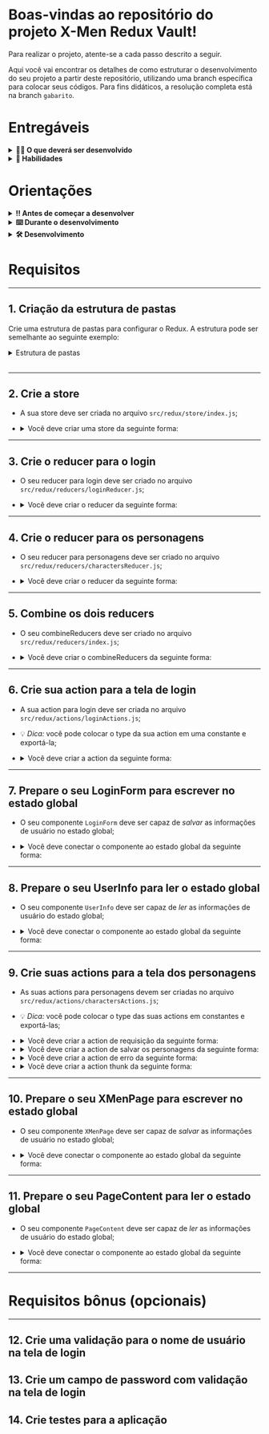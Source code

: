 # Boas-vindas ao repositório do projeto X-Men Redux Vault!

Para realizar o projeto, atente-se a cada passo descrito a seguir.

Aqui você vai encontrar os detalhes de como estruturar o desenvolvimento do seu projeto a partir deste repositório, utilizando uma branch específica para colocar seus códigos. Para fins didáticos, a resolução completa está na branch `gabarito`.

# Entregáveis

<details>
  <summary><strong>👨‍💻 O que deverá ser desenvolvido</strong></summary><br />

  Neste projeto você vai revisar a configuração do Redux a partir de uma aplicação que loga uma pessoa usuária e exibe uma lista de personagens. Ao utilizar essa aplicação um usuário deverá ser capaz de:

  - Fazer login na aplicação;
  - Visualizar uma lista de personagens;
  - Realizar uma busca pelo nome ou alias dos personagens;
</details>

<details>
  <summary><strong>📝 Habilidades</strong></summary><br />

Neste projeto, verificamos se você é capaz de:

- Criar um _store_ Redux em aplicações React

- Criar _reducers_ no Redux em aplicações React

- Criar _actions_ no Redux em aplicações React

- Criar _dispatchers_ no Redux em aplicações React

- Conectar Redux aos componentes React

- Criar _actions_ assíncronas na sua aplicação React que faz uso de Redux.
</details>

# Orientações

<details>
  <summary><strong>‼️ Antes de começar a desenvolver</strong></summary><br />

  1. Clone o repositório

  - Use o comando: `git clone git@github.com:andersonssantana/revisao-redux-xmen.git`.
  - Entre na pasta do repositório que você acabou de clonar:
    - `cd revisao-redux-xmen`

  2. Instale as dependências

  - `npm install`.
  
  3. Crie uma branch a partir da branch `main`

  - Verifique que você está na branch `main`
    - Exemplo: `git branch`
  - Se não estiver, mude para a branch `main`
    - Exemplo: `git checkout main`
  - Agora crie uma branch à qual você vai submeter os `commits` do seu projeto
    - Você deve criar uma branch no seguinte formato: `nome-de-usuario-nome-do-projeto`
    - Exemplo: `git checkout -b joaozinho-revisao-redux-xmen`

</details>

<details>
  <summary><strong>⌨️ Durante o desenvolvimento</strong></summary><br />

  - Faça `commits` das alterações que você fizer no código regularmente

  - Lembre-se de sempre após um (ou alguns) `commits` atualizar o repositório remoto

  - Os comandos que você utilizará com mais frequência são:
    1. `git status` _(para verificar o que está em vermelho - fora do stage - e o que está em verde - no stage)_
    2. `git add` _(para adicionar arquivos ao stage do Git)_
    3. `git commit` _(para criar um commit com os arquivos que estão no stage do Git)_
    4. `git push -u origin nome-da-branch` _(para enviar o commit para o repositório remoto na primeira vez que fizer o `push` de uma nova branch)_
    5. `git push` _(para enviar o commit para o repositório remoto após o passo anterior)_

</details>

<details>
  <summary><strong id="como-desenvolver">🛠 Desenvolvimento </strong></summary><br />

  Neste projeto você vai configurar o Redux React em uma aplicação já existente. Na implementação você deverá utilizar o seguinte formato do estado global:

```js
{
  loginReducer: {
    username: ''
  },
  charactersReducer: {
    characters: [],
    loading: true,
    error: '',
  }
}
```

  <br />
  <details><summary><b> :bulb: Configurando o Redux DevTools</b></summary>

  Para usarmos o Redux DevTools com o Redux-Thunk, vamos utilizar uma biblioteca chamada `redux-devtools-extension` que possui a função `composeWithDevTools`. Ela já está no package.json, a única coisa que você vai precisar fazer é configurar a sua store, por exemplo:

  ```javascript
  import { legacy_createStore as createStore, applyMiddleware } from 'redux';
  import { composeWithDevTools } from '@redux-devtools/extension';
  import thunk from 'redux-thunk';
  import rootReducer from './reducers';

  const store = createStore(
    rootReducer,
    composeWithDevTools(
      applyMiddleware(thunk),
    ),
  );

  export default store;
  ```
  </details>

  <details><summary><b> :bulb: Consumo da API</b></summary>

  Sua página _web_ irá consumir os dados da API gratuita _X-Men API Heroku_ para realizar a busca dos personagens. Já existe um arquivo em `src/redux/services/api.js` que traz os resultados necessários. Para realizar essas buscas, o seguinte _endpoint_ é utilizado:

  - <https://xmenapiheroku.herokuapp.com/api/characters>

  O retorno desse endpoint será algo no formato:

```json
{
  "results": [
    {
      "id": 1,
      "name": "Scott Summers",
      "alias": "Cyclops",
      "description": "He is one of the founding members of the X-Men.",
      "powers": [
        "Eye Energy Beams"
      ],
      "img": "https://cdn.glitch.com/6137de19-12c5-43e0-9704-2252d809dcfb%2FCyclops.png",
      "affiliation": "X-Men",
      "created": "2020-12-26T19:48:26.027Z"
    },
    ...
  ],
  "info": {
    "count": 23,
    "limit": 20,
    "pageCount": 2,
    "page": 1,
    "prev": null,
    "next": "https://xmenapiheroku.herokuapp.com/api/characters?page=2"
  }
}
```

  </details><br />

</details>

# Requisitos

---

## 1. Criação da estrutura de pastas

Crie uma estrutura de pastas para configurar o Redux. A estrutura pode ser semelhante ao seguinte exemplo:

<details><summary> Estrutura de pastas</summary>

```
revisao-redux-xmen  
│
└───src
    │
    └───redux
        │
        └───actions
        │   │   charactersActions.js
        │   │   loginActions.js
        │
        └───reducers
        │   │   index.js
        │   │   loginReducer.js
        │   │   charactersReducer.js
        │
        └───store
            │   index.js
```
</details><br />

---

## 2. Crie a store

* A sua store deve ser criada no arquivo `src/redux/store/index.js`;

* <details><summary> Você deve criar uma store da seguinte forma:</summary>

  - A extensão `composeWithDevTools` pode ser importada de `redux-devtools-extension`;
  - A função `createStore` ou `legacy_createStore` pode ser importada de `redux`;
  - O `applyMiddleware` pode ser importado de `redux`, junto com a função `createStore`;
  - O `thunk` pode ser importado de `redux-thunk`;
  - O rootReducer ainda não existe, mas você já pode deixar importado da pasta `../reducers`;
  - A `store` deve ser exportada como `default`.
</details>

---

## 3. Crie o reducer para o login

* O seu reducer para login deve ser criado no arquivo `src/redux/reducers/loginReducer.js`;

* <details><summary> Você deve criar o reducer da seguinte forma:</summary>

  - O estado inicial do reducer deve ser no seguinte formato:

  ```json
  {
    username: '',
  }
  ```

  - O reducer deve ser capaz de salvar o `username` no estado global através de uma action;
  - O `loginReducer` deve ser exportado como `default`.

</details>

---

## 4. Crie o reducer para os personagens

* O seu reducer para personagens deve ser criado no arquivo `src/redux/reducers/charactersReducer.js`;

* <details><summary> Você deve criar o reducer da seguinte forma:</summary>

  - O estado inicial do reducer deve ser no seguinte formato:

  ```json
  {
    characters: [],
    loading: true,
    error: '',
  }
  ```

  - Caso requisitado, o reducer deve ser capaz de alterar o `loading` para `true` no estado global através de uma action;
  - Caso requisitado, o reducer deve ser capaz de salvar os personagens requisitados em `characters` no estado global através de uma action e retornar o `loading` para `false`;
  - Caso a requisição falhe, o reducer deve ser capaz de salvar uma mensagem de erro em `error` no estado global através de uma action;
  - O `charactersReducer` deve ser exportado como `default`.

</details>

---

## 5. Combine os dois reducers

* O seu combineReducers deve ser criado no arquivo `src/redux/reducers/index.js`;

* <details><summary> Você deve criar o combineReducers da seguinte forma:</summary>

  - A função `combineReducers` pode ser importada de `redux`;
  - O `combineReducers` deve combinar os reducers `loginReducer` e `charactersReducer`;
  - O reducer combinado deve ser exportado como `default`.

---

## 6. Crie sua action para a tela de login

* A sua action para login deve ser criada no arquivo `src/redux/actions/loginActions.js`;

* 💡 *Dica:* você pode colocar o type da sua action em uma constante e exportá-la;

* <details><summary> Você deve criar a action da seguinte forma:</summary>

  - A action deve receber um payload;
  - A action deve possuir o type `'LOG_IN'`;
  - A action deve encaminhar o payload;
  - A action deve ser exportada como `default`.

---

## 7. Prepare o seu LoginForm para escrever no estado global

* O seu componente `LoginForm` deve ser capaz de *salvar* as informações de usuário no estado global;

* <details><summary> Você deve conectar o componente ao estado global da seguinte forma:</summary>

  - Você deve importar o `connect` de `react-redux`;
  - O componente fará uma operação de *escrita* no estado. Para isso, você pode usar o `mapDispatchToProps`;
  - 💡 *Dica:* O `mapDispatchToProps` é o segundo parâmetro do `connect`;
  - 💡 *Dica:* O `mapDispatchToProps` é uma função que recebe `dispatch` e retorna um objeto que será mapeado para `props`;
  - Já existe uma função `handleClick` no componente. Você deve utilizá-la para dar um dispatch na action desejada;
  - A action deve ser exportada como `default`.

---

## 8. Prepare o seu UserInfo para ler o estado global

* O seu componente `UserInfo` deve ser capaz de *ler* as informações de usuário do estado global;

* <details><summary> Você deve conectar o componente ao estado global da seguinte forma:</summary>

  - Você deve importar o `connect` de `react-redux`;
  - O componente fará uma operação de *leitura* no estado. Para isso, você deve usar o `mapStateToProps`;
  - 💡 *Dica:* O `mapStateToProps` é o primeiro parâmetro do `connect`;
  - 💡 *Dica:* O `mapStateToProps` é uma função que recebe o estado global e retorna um objeto que será mapeado para `props`;
  - O componente deverá receber como `props` a chave `username` do reducer de login.

---

## 9. Crie suas actions para a tela dos personagens

* As suas actions para personagens devem ser criadas no arquivo `src/redux/actions/charactersActions.js`;

* 💡 *Dica:* você pode colocar o type das suas actions em constantes e exportá-las;

* <details><summary> Você deve criar a action de requisição da seguinte forma:</summary>

  - A action não precisa de um payload;
  - A action deve possuir o type `'REQUEST_CHARACTERS'`;
  - 💡 *Dica:* Esta action apenas vai setar o loading do estado global para `true`.

* <details><summary> Você deve criar a action de salvar os personagens da seguinte forma:</summary>

  - A action deve receber um payload;
  - A action deve possuir o type `'SAVE_CHARACTERS'`;
  - A action deve encaminhar o payload;
  - 💡 *Dica:* Esta action vai receber os dados do fetch e salva-los no estado global.

* <details><summary> Você deve criar a action de erro da seguinte forma:</summary>

  - A action deve receber um payload;
  - A action deve possuir o type `'FAILED_REQUEST'`;
  - A action deve encaminhar o payload;
  - 💡 *Dica:* Esta action vai receber uma mensagem de erro, caso exista e seja disparada pelo thunk, e salvá-la no estado global.

* <details><summary> Você deve criar a action thunk da seguinte forma:</summary>

  - A action deve ser um _thunk_;
  - 💡 *Dica:* Um _thunk_ é uma action que recebe `dispatch` e retorna uma função assíncrona;
  - O _thunk_ deve disparar a action `'REQUEST_CHARACTERS'`;
  - O _thunk_ deve tentar fazer uma requisição assíncrona. A função `fetchCharacters()` deve ser chamada nesta requisição;
  - Após a requisição, o _thunk_ deve disparar a action `'SAVE_CHARACTERS'`, encaminhando nela o payload com os dados obtidos;
  - Caso a tentativa da requisição falhe, o _thunk_ deve capturar o erro e disparar a action `'FAILED_REQUEST'`, encaminhando nela o payload com o erro obtido;
  - O _thunk_ deve ser exportado como `default`.

---

## 10. Prepare o seu XMenPage para escrever no estado global

* O seu componente `XMenPage` deve ser capaz de *salvar* as informações de usuário no estado global;

* <details><summary> Você deve conectar o componente ao estado global da seguinte forma:</summary>

  - Você deve importar o `connect` de `react-redux`;
  - O componente fará uma operação de *escrita* no estado. Para isso, você pode usar o `mapDispatchToProps`;
  - 💡 *Dica:* O `mapDispatchToProps` é o segundo parâmetro do `connect`;
  - 💡 *Dica:* O `mapDispatchToProps` é uma função que recebe `dispatch` e retorna um objeto que será mapeado para `props`;
  - Ao carregar a página, o componente vai disparar o _thunk_ que fará a requisição para a API.

---

## 11. Prepare o seu PageContent para ler o estado global

* O seu componente `PageContent` deve ser capaz de *ler* as informações de usuário do estado global;

* <details><summary> Você deve conectar o componente ao estado global da seguinte forma:</summary>

  - Você deve importar o `connect` de `react-redux`;
  - O componente fará uma operação de *leitura* no estado. Para isso, você deve usar o `mapStateToProps`;
  - 💡 *Dica:* O `mapStateToProps` é o primeiro parâmetro do `connect`;
  - 💡 *Dica:* O `mapStateToProps` é uma função que recebe o estado global e retorna um objeto que será mapeado para `props`;
  - O componente deverá receber como `props` as três chaves do reducer de personagens: `characters`, `loading` e `error`;
  - O componente deverá renderizar os cards de personagens de acordo com o que receber em `characters`.

---


# Requisitos bônus (opcionais)

---

## 12. Crie uma validação para o nome de usuário na tela de login

## 13. Crie um campo de password com validação na tela de login

## 14. Crie testes para a aplicação
